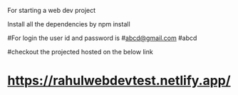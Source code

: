 For starting a web dev project


Install all the dependencies by npm install

#For login the user id and password is
#abcd@gmail.com
#abcd



#checkout the projected hosted on the below link
# 
# 
# 
# https://rahulwebdevtest.netlify.app/
